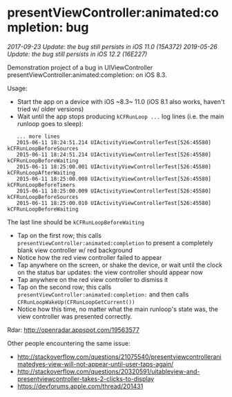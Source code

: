 # presentViewController:animated:completion: bug
*2017-09-23 Update: the bug still persists in iOS 11.0 (15A372)*
*2019-05-26 Update: the bug still persists in iOS 12.2 (16E227)*

Demonstration project of a bug in UIViewController presentViewController:animated:completion: on iOS 8.3. 

Usage:

* Start the app on a device with iOS ~8.3~ 11.0 (iOS 8.1 also works, haven't tried w/ older versions)
* Wait until the app stops producing `kCFRunLoop ...` log lines (i.e. the main runloop goes to sleep):
```objc
   ... more lines
   2015-06-11 18:24:51.214 UIActivityViewControllerTest[526:45580] kCFRunLoopBeforeSources
   2015-06-11 18:24:51.214 UIActivityViewControllerTest[526:45580] kCFRunLoopBeforeWaiting
   2015-06-11 18:25:00.001 UIActivityViewControllerTest[526:45580] kCFRunLoopAfterWaiting
   2015-06-11 18:25:00.008 UIActivityViewControllerTest[526:45580] kCFRunLoopBeforeTimers
   2015-06-11 18:25:00.009 UIActivityViewControllerTest[526:45580] kCFRunLoopBeforeSources
   2015-06-11 18:25:00.010 UIActivityViewControllerTest[526:45580] kCFRunLoopBeforeWaiting
```
  The last line should be `kCFRunLoopBeforeWaiting`

* Tap on the first row; this calls `presentViewController:animated:completion` to present a completely blank view controller w/ red background
* Notice how the red view controller failed to appear
* Tap anywhere on the screen, or shake the device, or wait until the clock on the status bar updates: the view controller should appear now
* Tap anywhere on the red view controller to dismiss it
* Tap on the second row; this calls `presentViewController:animated:completion:` and then calls `CFRunLoopWakeUp(CFRunLoopGetCurrent())`
* Notice how this time, no matter what the main runloop's state was, the view controller was presented correctly. 

Rdar: http://openradar.appspot.com/19563577

Other people encountering the same issue: 

* http://stackoverflow.com/questions/21075540/presentviewcontrolleranimatedyes-view-will-not-appear-until-user-taps-again/
* http://stackoverflow.com/questions/20320591/uitableview-and-presentviewcontroller-takes-2-clicks-to-display
* https://devforums.apple.com/thread/201431

